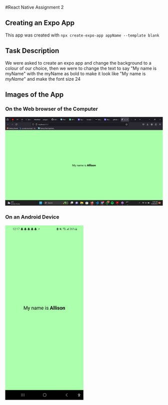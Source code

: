 #React Native Assignment 2

## Creating an Expo App

This app was created with `npx create-expo-app appName --template blank`


## Task Description

We were asked to create an expo app and change the background to a colour of our choice,
then we were to change the text to say "My name is myName" with the myName as bold to make it look like "My name is *myName*" and make the font size 24

## Images of the App

### On the Web browser of the Computer

![ Webpage view of the App](images/Web.png)

### On an Android Device
<div style="height: 300px; width:250px; justify-content-center flex-wrap">

![Mobile view of the App](images/Android.jpg)
</div>


